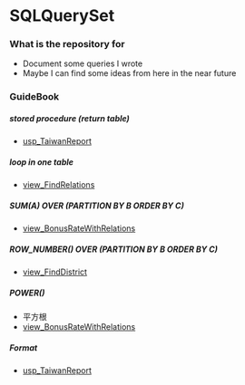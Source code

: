 # SQLQuerySet

### What is the repository for
- Document some queries I wrote
- Maybe I can find some ideas from here in the near future

### GuideBook
##### stored procedure (return table)
- [usp_TaiwanReport](https://github.com/JaneChengYiChen/SQLQuerySet/blob/main/usp_TaiwanReport) 


##### loop in one table
- [view_FindRelations](https://github.com/JaneChengYiChen/SQLQuerySet/blob/main/view_FindRelations)


##### SUM(A) OVER (PARTITION BY B ORDER BY C) 
- [view_BonusRateWithRelations](https://github.com/JaneChengYiChen/SQLQuerySet/blob/main/view_BonusRateWithRelations) 


##### ROW_NUMBER() OVER (PARTITION BY B ORDER BY C) 
- [view_FindDistrict](https://github.com/JaneChengYiChen/SQLQuerySet/blob/main/view_FindDistrict)


##### POWER() 
- 平方根
- [view_BonusRateWithRelations](https://github.com/JaneChengYiChen/SQLQuerySet/blob/main/view_BonusRateWithRelations) 


##### Format
- [usp_TaiwanReport](https://github.com/JaneChengYiChen/SQLQuerySet/blob/main/usp_TaiwanReport) 




